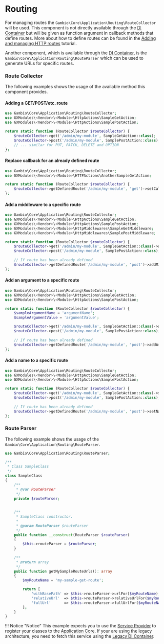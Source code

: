 # Routing

For managing routes the `Gambio\Core\Application\Routing\RouteCollector` will be used. This component is not directly
available through the [DI Container] but will be given as function argument in callback methods that define routes.
More about how to define routes can be found in the [Adding and managing HTTP routes] tutorial.

Another component, which is available through the [DI Container], is the `Gambio\Core\Application\Routing\RouteParser`
which can be used to generate URLs for specific routes.


### Route Collector

The following examples shows the usage of the available method this component provides.


#### Adding a GET/POST/etc. route

```php
use Gambio\Core\Application\Routing\RouteCollector;
use GXModules\<Vendor>\<Module>\HttpActions\SampleGetAction;
use GXModules\<Vendor>\<Module>\HttpActions\SamplePostAction;

return static function (RouteCollector $routeCollector) {
    $routeCollector->get('/admin/my-module', SampleGetAction::class);
    $routeCollector->post('/admin/my-module', SamplePostAction::class);
    // ... similar for PUT, PATCH, DELETE and OPTION
};
```


#### Replace callback for an already defined route

```php
use Gambio\Core\Application\Routing\RouteCollector;
use GXModules\<Vendor>\<Module>\HTTPActions\AnotherSampleGetAction;

return static function (RouteCollector $routeCollector) {
    $routeCollector->getDefinedRoute('/admin/my-module', 'get')->setCallback(AnotherSampleGetAction::class);
};
```


#### Add a middleware to a specific route

```php
use Gambio\Core\Application\Routing\RouteCollector;
use GXModules\<Vendor>\<Module>\HttpActions\SampleGetAction;
use GXModules\<Vendor>\<Module>\HttpActions\SamplePostAction;
use GXModules\<Vendor>\<Module>\HttpMiddlewares\SampleGetMiddleware;
use GXModules\<Vendor>\<Module>\HttpMiddlewares\SamplePostMiddleware;

return static function (RouteCollector $routeCollector) {
    $routeCollector->get('/admin/my-module', SampleGetAction::class)->addMiddleware(SampleGetMiddleware::class);
    $routeCollector->post('/admin/my-module', SamplePostAction::class);
    
    // If route has been already defined 
    $routeCollector->getDefinedRoute('/admin/my-module', 'post')->addMiddleware(SampleGetMiddleware::class);
};
```


#### Add an argument to a specific route

```php
use Gambio\Core\Application\Routing\RouteCollector;
use GXModules\<Vendor>\<Module>\HttpActions\SampleGetAction;
use GXModules\<Vendor>\<Module>\HttpActions\SamplePostAction;

return static function (RouteCollector $routeCollector) {
    $sampleArgumentName = 'argumentName';
    $sampleArgumentValue = 'argumentValue';

    $routeCollector->get('/admin/my-module', SampleGetAction::class)->addArgument($sampleArgumentName, $sampleArgumentValue);
    $routeCollector->post('/admin/my-module', SamplePostAction::class);
    
    // If route has been already defined 
    $routeCollector->getDefinedRoute('/admin/my-module', 'post')->addArgument($sampleArgumentName, $sampleArgumentValue);
};
```


#### Add a name to a specific route

```php
use Gambio\Core\Application\Routing\RouteCollector;
use GXModules\<Vendor>\<Module>\HttpActions\SampleGetAction;
use GXModules\<Vendor>\<Module>\HttpActions\SamplePostAction;

return static function (RouteCollector $routeCollector) {
    $routeCollector->get('/admin/my-module', SampleGetAction::class)->setName('my-sample-get-route');
    $routeCollector->post('/admin/my-module', SamplePostAction::class);
    
    // If route has been already defined 
    $routeCollector->getDefinedRoute('/admin/my-module', 'post')->setName('my-sample-post-route');
};
```


### Route Parser

The following example shows the usage of the `Gambio\Core\Application\Routing\RouteParser`.

```php
use Gambio\Core\Application\Routing\RouteParser;

/**
 * Class SampleClass
 */
class SampleClass
{
    /**
     * @var RouteParser
     */
    private $routeParser;
    
    
    /**
     * SampleClass constructor.
     *
     * @param RouteParser $routeParser
     */
    public function __construct(RouteParser $routeParser)
    {
        $this->routeParser = $routeParser;
    }
    
    /**
     * @return array
     */
    public function getMySampleRouteUrls(): array
    {
        $myRouteName = 'my-sample-get-route';

        return [
            'withBasePath' => $this->routeParser->urlFor($myRouteName),
            'relativeUrl'  => $this->routeParser->relativeUrlFor($myRouteName),
            'fullUrl'      => $this->routeParser->fullUrlFor($myRouteName),
        ];
    }
}
```

!!! Notice "Notice"
    This example expects you to use the [Service Provider] to register your classes to the [Application Core].
    If your are using the legacy architecture, you need to fetch this service using the [Legacy DI Container].
    


[Adding and managing HTTP routes]: ./../../module-development/admin/define-http-routes.md
[DI Container]: ./../details/di-container.md
[Application Core]: ./../application-core.md
[Service Provider]: ./../details/service-provider.md
[Legacy DI Container]: ./../details/di-container.md#legacy-di-container